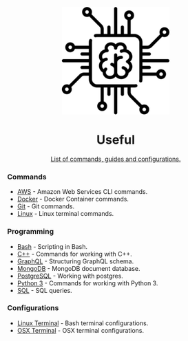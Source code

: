 <div align="center">
<img width="250" height="250" src="chip.svg" alt="Useful Resources">
	<h1>Useful</h1>
	<p>
		<a href="https://github.com/heofs/Useful">List of commands, guides and configurations.</a>
	</p>
</div>

### Commands

- [AWS](./Commands/AWS.md#readme) - Amazon Web Services CLI commands.
- [Docker](./Commands/Docker.md#readme) - Docker Container commands.
- [Git](./Commands/Git.md#readme) - Git commands.
- [Linux](./Commands/Linux.md#readme) - Linux terminal commands.

### Programming

- [Bash](./Programming/Bash.md#readme) - Scripting in Bash.
- [C++](./Programming/C++.md#readme) - Commands for working with C++.
- [GraphQL](./Programming/GraphQL.md#readme) - Structuring GraphQL schema.
- [MongoDB](./Programming/MongoDB.md#readme) - MongoDB document database.
- [PostgreSQL](./Programming/PostgreSQL.md#readme) - Working with postgres.
- [Python 3](./Programming/Python3.md#readme) - Commands for working with Python 3.
- [SQL](./Programming/SQL.md#readme) - SQL queries.

### Configurations

- [Linux Terminal](./Configurations/linux-terminal.md#readme) - Bash terminal configurations.
- [OSX Terminal](./Configurations/mac-terminal.md#readme) - OSX terminal configurations.
